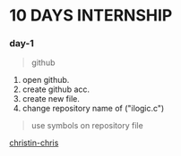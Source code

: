 # 10 DAYS INTERNSHIP
### day-1
>github

1. open github.
2. create github acc.
3. create new file.
4. change repository name
   of ("ilogic.c")

>use symbols on repository file
 
 [christin-chris](https://www.github.com/christin-chris)
